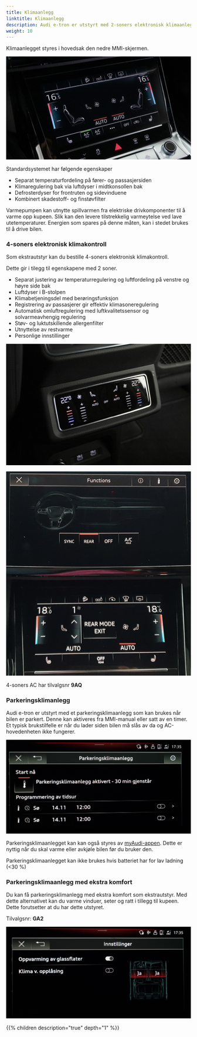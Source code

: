 ```yaml
---
title: Klimaanlegg
linktitle: Klimaanlegg
description: Audi e-tron er utstyrt med 2-soners elektronisk klimaanlegg med varmepumpe som standard.
weight: 10
---
```


Klimaanlegget styres i hovedsak den nedre MMI-skjermen.

![AC-kontroll](accontrol.jpg "I den nedre skjermen kan vifter og temperatur kontrolleres")

Standardsystemet har følgende egenskaper

- Separat temperaturfordeling på fører- og passasjersiden
- Klimaregulering bak via luftdyser i midtkonsollen bak
- Defrosterdyser for frontruten og sidevinduene
- Kombinert skadestoff- og finstøvfilter

Varmepumpen kan utnytte spillvarmen fra elektriske drivkomponenter til å varme opp kupeen. Slik kan den
levere tilstrekkelig varmeytelse ved lave utetemperaturer. Energien som spares på denne måten, kan i stedet brukes til å
drive bilen.

### 4-soners elektronisk klimakontroll

Som ekstrautstyr kan du bestille 4-soners elektronisk klimakontroll.

Dette gir i tilegg til egenskapene med 2 soner.

- Separat justering av temperaturregulering og luftfordeling på venstre og høyre side bak
- Luftdyser i B-stolpen
- Klimabetjeningsdel med berøringsfunksjon
- Registrering av passasjerer gir effektiv klimasoneregulering
- Automatisk omluftregulering med luftkvalitetssensor og solvarmeavhengig regulering
- Støv- og luktutskillende allergenfilter
- Utnyttelse av restvarme
- Personlige innstillinger

![4 zone](4zone.jpg "Display for å styre de to sonene i baksetet")

![First screen menu](firstscreenmenu.jpg "Bakre soner kan også kontrolleres foran eller synkroniseres med resten")

4-soners AC har tilvalgsnr **9AQ**

### Parkeringsklimanlegg

Audi e-tron er utstyrt med et parkeringsklimaanlegg som kan brukes når bilen er parkert. Denne kan aktiveres
fra MMI-manual eller satt av en timer. Et typisk brukstilfelle er når du lader siden bilen må slås av da og AC-hovedenheten ikke fungerer.

![Pre condition](preconditionnb.jpg "Parkeringsklimanlegg vil kjøre i 30 minutter (60 ved lynlading) og kan startes fra MMI eller myAudi app" )

Parkeringsklimaanlegget kan kan også styres av [myAudi-appen](../../technology/audiconnect/myaudi/). Dette er nyttig når du skal varme eller avkjøle bilen før du bruker den.

Parkeringsklimaanlegget kan ikke brukes hvis batteriet har for lav ladning (<30 %)

### Parkeringsklimaanlegg med ekstra komfort

Du kan få parkeringsklimanlegg med ekstra komfort som ekstrautstyr. Med dette alternativet kan du varme vinduer, seter og ratt i tillegg til kupeen.
Dette forutsetter at du har dette utstyret.

Tilvalgsnr: **GA2**

![komfortinnstillinger](conviencesettingsnb.jpg "komfortinnstillinger")

{{% children description="true" depth="1" %}}
